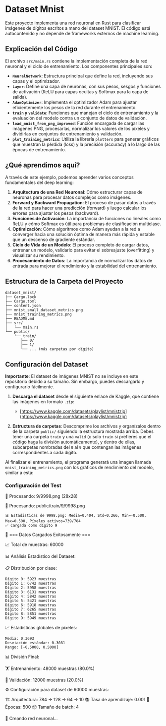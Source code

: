 # Dataset Mnist

Este proyecto implementa una red neuronal en Rust para clasificar imágenes de dígitos escritos a mano del dataset MNIST. El código está autocontenido y no depende de frameworks externos de machine learning.

## Explicación del Código

El archivo `src/main.rs` contiene la implementación completa de la red neuronal y el ciclo de entrenamiento. Los componentes principales son:

-   **`NeuralNetwork`**: Estructura principal que define la red, incluyendo sus capas y el optimizador.
-   **`Layer`**: Define una capa de neuronas, con sus pesos, sesgos y funciones de activación (ReLU para capas ocultas y Softmax para la capa de salida).
-   **`AdamOptimizer`**: Implementa el optimizador Adam para ajustar eficientemente los pesos de la red durante el entrenamiento.
-   **`train` y `validate`**: Funciones que manejan el ciclo de entrenamiento y la evaluación del modelo contra un conjunto de datos de validación.
-   **`load_mnist_from_png_improved`**: Función encargada de cargar las imágenes PNG, procesarlas, normalizar los valores de los píxeles y dividirlas en conjuntos de entrenamiento y validación.
-   **`plot_training_metrics`**: Utiliza la librería `plotters` para generar gráficos que muestran la pérdida (loss) y la precisión (accuracy) a lo largo de las épocas de entrenamiento.

## ¿Qué aprendimos aquí?

A través de este ejemplo, podemos aprender varios conceptos fundamentales del deep learning:

1.  **Arquitectura de una Red Neuronal**: Cómo estructurar capas de neuronas para procesar datos complejos como imágenes.
2.  **Forward y Backward Propagation**: El proceso de pasar datos a través de la red para hacer una predicción (forward) y luego calcular los errores para ajustar los pesos (backward).
3.  **Funciones de Activación**: La importancia de funciones no lineales como ReLU y cómo Softmax es útil para problemas de clasificación multiclase.
4.  **Optimización**: Cómo algoritmos como Adam ayudan a la red a converger hacia una solución óptima de manera más rápida y estable que un descenso de gradiente estándar.
5.  **Ciclo de Vida de un Modelo**: El proceso completo de cargar datos, entrenar un modelo, validarlo para evitar el sobreajuste (overfitting) y visualizar su rendimiento.
6.  **Procesamiento de Datos**: La importancia de normalizar los datos de entrada para mejorar el rendimiento y la estabilidad del entrenamiento.

## Estructura de la Carpeta del Proyecto

```
dataset_mnist/
├── Cargo.lock
├── Cargo.toml
├── content.json
├── mnist_small_dataset_metrics.png
├── mnist_training_metrics.png
├── README.md
├── src/
│   └── main.rs
└── public/
    └── train/
       ├── 0/
       ├── 1/
       └── ... (más carpetas por dígito)
```

## Configuración del Dataset

**Importante**: El dataset de imágenes MNIST no se incluye en este repositorio debido a su tamaño. Sin embargo, puedes descargarlo y configurarlo fácilmente.

1.  **Descarga el dataset** desde el siguiente enlace de Kaggle, que contiene las imágenes en formato `.zip`:
    *   [https://www.kaggle.com/datasets/playlist/mnistzip](https://www.kaggle.com/datasets/playlist/mnistzip)

2.  **Estructura de carpetas**: Descomprime los archivos y organízalos dentro de la carpeta `public/` siguiendo la estructura mostrada arriba. Debes tener una carpeta `train` y una `valid` (o solo `train` si prefieres que el código haga la división automáticamente), y dentro de ellas, subcarpetas nombradas del `0` al `9` que contengan las imágenes correspondientes a cada dígito.

Al finalizar el entrenamiento, el programa generará una imagen llamada `mnist_training_metrics.png` con los gráficos de rendimiento del modelo, similar a esta:

### Configuración del Test

🔄 Procesando: 9/9998.png (28x28) 

📸 Procesando: public/train/9/9998.png

    📊 Estadísticas de 9998.png: Media=0.404, Std=0.266, Min=-0.500, Max=0.500, Píxeles activos=739/784
    ✅ Cargada como dígito 9

🎉 === Datos Cargados Exitosamente ===

📈 Total de muestras: 60000

📊 Análisis Estadístico del Dataset:

  📋 Distribución por clase:

    Dígito 0: 5923 muestras
    Dígito 1: 6742 muestras
    Dígito 2: 5958 muestras
    Dígito 3: 6131 muestras
    Dígito 4: 5842 muestras
    Dígito 5: 5421 muestras
    Dígito 6: 5918 muestras
    Dígito 7: 6265 muestras
    Dígito 8: 5851 muestras
    Dígito 9: 5949 muestras

  📈 Estadísticas globales de píxeles:

    Media: 0.3693
    Desviación estándar: 0.3081
    Rango: [-0.5000, 0.5000]

📊 División Final:

  🏋️  Entrenamiento: 48000 muestras (80.0%)

  🧪 Validación: 12000 muestras (20.0%)

⚙️  Configuración para dataset de 60000 muestras:

  🏗️  Arquitectura: 784 -> 128 -> 64 -> 10
  📚 Tasa de aprendizaje: 0.001
  🔄 Épocas: 500
  📦 Tamaño de batch: 4

🧠 Creando red neuronal...


